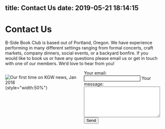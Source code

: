 title: Contact Us
date: 2019-05-21 18:14:15
---
# Contact Us

B-Side Book Club is based out of Portland, Oregon. We have experience performing in many different settings ranging from formal concerts, craft markets, company dinners, social events, or a backyard bonfire. If you would like to book us or have any questions please email us or get in touch with one of our members. We’d love to hear from you!

<div>

<div style="width:50%;display:inline-block">
  
![Our first time on KGW news, Jan 2018](/img/kgwfamous.jpg){style="width:50%"}

</div>

    
<div class="input-field textLeft" style="width:49%;display:inline-block;vertical-align:top">

  <form method="POST" action="http://formspree.io/bsidebookclubacappella@gmail.com">
    <label class="active" for="email">Your email:</label>
    <input id="email" type="email" class="validate" name="_replyto" style="border: 1px black solid;">
    <input type="hidden" name="_subject" value="New submission!" />
    <label class="active" for="email">Your message:</label>
    <textarea name="message" placeholder="Your message" style="width:100%;min-height:100px">
  	</textarea>
  	<div class="center">
	    <button class="btn" type="submit">Send</button>
  	</div>
  </form>

</div>

</div>

